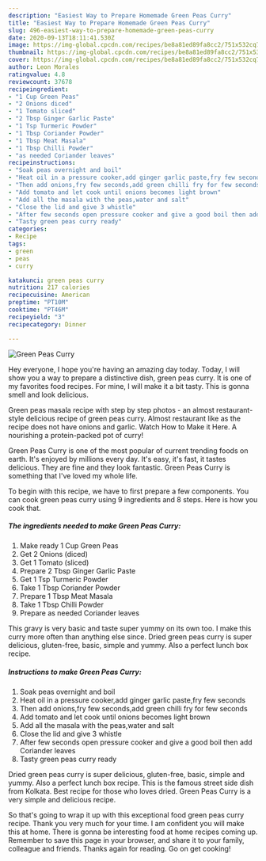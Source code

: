 ```yaml
---
description: "Easiest Way to Prepare Homemade Green Peas Curry"
title: "Easiest Way to Prepare Homemade Green Peas Curry"
slug: 496-easiest-way-to-prepare-homemade-green-peas-curry
date: 2020-09-13T18:11:41.530Z
image: https://img-global.cpcdn.com/recipes/be8a81ed89fa8cc2/751x532cq70/green-peas-curry-recipe-main-photo.jpg
thumbnail: https://img-global.cpcdn.com/recipes/be8a81ed89fa8cc2/751x532cq70/green-peas-curry-recipe-main-photo.jpg
cover: https://img-global.cpcdn.com/recipes/be8a81ed89fa8cc2/751x532cq70/green-peas-curry-recipe-main-photo.jpg
author: Leon Morales
ratingvalue: 4.8
reviewcount: 37678
recipeingredient:
- "1 Cup Green Peas"
- "2 Onions diced"
- "1 Tomato sliced"
- "2 Tbsp Ginger Garlic Paste"
- "1 Tsp Turmeric Powder"
- "1 Tbsp Coriander Powder"
- "1 Tbsp Meat Masala"
- "1 Tbsp Chilli Powder"
- "as needed Coriander leaves"
recipeinstructions:
- "Soak peas overnight and boil"
- "Heat oil in a pressure cooker,add ginger garlic paste,fry few seconds"
- "Then add onions,fry few seconds,add green chilli fry for few seconds"
- "Add tomato and let cook until onions becomes light brown"
- "Add all the masala with the peas,water and salt"
- "Close the lid and give 3 whistle"
- "After few seconds open pressure cooker and give a good boil then add Coriander leaves"
- "Tasty green peas curry ready"
categories:
- Recipe
tags:
- green
- peas
- curry

katakunci: green peas curry 
nutrition: 217 calories
recipecuisine: American
preptime: "PT10M"
cooktime: "PT46M"
recipeyield: "3"
recipecategory: Dinner

---
```



![Green Peas Curry](https://img-global.cpcdn.com/recipes/be8a81ed89fa8cc2/751x532cq70/green-peas-curry-recipe-main-photo.jpg)

Hey everyone, I hope you're having an amazing day today. Today, I will show you a way to prepare a distinctive dish, green peas curry. It is one of my favorites food recipes. For mine, I will make it a bit tasty. This is gonna smell and look delicious.

Green peas masala recipe with step by step photos - an almost restaurant-style delicious recipe of green peas curry. Almost restaurant like as the recipe does not have onions and garlic. Watch How to Make it Here. A nourishing a protein-packed pot of curry!

Green Peas Curry is one of the most popular of current trending foods on earth. It's enjoyed by millions every day. It's easy, it's fast, it tastes delicious. They are fine and they look fantastic. Green Peas Curry is something that I've loved my whole life.


To begin with this recipe, we have to first prepare a few components. You can cook green peas curry using 9 ingredients and 8 steps. Here is how you cook that.

<!--inarticleads1-->

##### The ingredients needed to make Green Peas Curry:

1. Make ready 1 Cup Green Peas
1. Get 2 Onions (diced)
1. Get 1 Tomato (sliced)
1. Prepare 2 Tbsp Ginger Garlic Paste
1. Get 1 Tsp Turmeric Powder
1. Take 1 Tbsp Coriander Powder
1. Prepare 1 Tbsp Meat Masala
1. Take 1 Tbsp Chilli Powder
1. Prepare as needed Coriander leaves


This gravy is very basic and taste super yummy on its own too. I make this curry more often than anything else since. Dried green peas curry is super delicious, gluten-free, basic, simple and yummy. Also a perfect lunch box recipe. 

<!--inarticleads2-->

##### Instructions to make Green Peas Curry:

1. Soak peas overnight and boil
1. Heat oil in a pressure cooker,add ginger garlic paste,fry few seconds
1. Then add onions,fry few seconds,add green chilli fry for few seconds
1. Add tomato and let cook until onions becomes light brown
1. Add all the masala with the peas,water and salt
1. Close the lid and give 3 whistle
1. After few seconds open pressure cooker and give a good boil then add Coriander leaves
1. Tasty green peas curry ready


Dried green peas curry is super delicious, gluten-free, basic, simple and yummy. Also a perfect lunch box recipe. This is the famous street side dish from Kolkata. Best recipe for those who loves dried. Green Peas Curry is a very simple and delicious recipe. 

So that's going to wrap it up with this exceptional food green peas curry recipe. Thank you very much for your time. I am confident you will make this at home. There is gonna be interesting food at home recipes coming up. Remember to save this page in your browser, and share it to your family, colleague and friends. Thanks again for reading. Go on get cooking!

